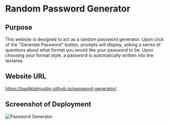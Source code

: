 # Random Password Generator

## Purpose
This website is designed to act as a random password generator. Upon click of the "Generate Password" button, prompts will display, asking a series of questions about what format you would like your password to be. Upon choosing your format style, a password is automatically written into the textarea.

## Website URL
https://tsadiktalmudim.github.io/password-generator/

## Screenshot of Deployment
![Password Generator](https://user-images.githubusercontent.com/97198974/155923885-6f6b3aac-0abf-4da2-82cc-df910df9333c.png)
